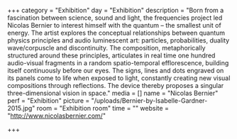 +++
category = "Exhibition"
day = "Exhibition"
description = "Born from a fascination between science, sound and light, the frequencies project led Nicolas Bernier to interest himself with the quantum – the smallest unit of energy. The artist explores the conceptual relationships between quantum physics principles and audio luminescent art: particles, probabilities, duality wave/corpuscle and discontinuity. The composition, metaphorically structured around these principles, articulates in real time one hundred audio-visual fragments in a random spatio-temporal efflorescence, building itself continuously before our eyes. The signs, lines and dots engraved on its panels come to life when exposed to light, constantly creating new visual compositions through reflections. The device thereby proposes a singular three-dimensional vision in space."
media = []
name = "Nicolas Bernier"
perf = "Exhibition"
picture = "/uploads/Bernier-by-Isabelle-Gardner-2015.jpg"
room = "Exhibition room"
time = ""
website = "http://www.nicolasbernier.com/"

+++

